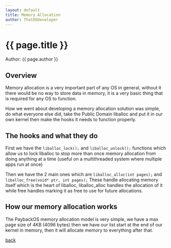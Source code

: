 ```yaml
---
layout: default
title: Memory Allocation
author: ThatOSDeveloper
---
```


# {{ page.title }}

Author: {{ page.author }}

## Overview

Memory allocation is a very important part of any OS in general, without it there would be no way to store data in memory, it is a very basic thing that is required for any OS to function.

How we went about developing a memory allocation solution was simple, do what everyone else did, take the Public Domain liballoc and put it in our own kernel then make the hooks it needs to function properly.

## The hooks and what they do

First we have the ```liballoc_lock();``` and ```liballoc_unlock();``` functions which allow us to lock liballoc to stop more than once memory allocation from doing anything at a time (useful on a multithreaded system where multiple apps run at once)

Then we have the 2 main ones which are ```liballoc_alloc(int pages);``` and ```liballoc_free(void* ptr, int pages);``` These handle allocating memory itself which is the heart of liballoc, liballoc_alloc handles the allocation of it while free handles marking it as free to use for future allocations.

## How our memory allocation works

The PaybackOS memory allocation model is very simple, we have a max page size of 4KB (4096 bytes) then we have our list start at the end of our kernel in memory, then it will allocate memory to everything after that.

[back](../)
